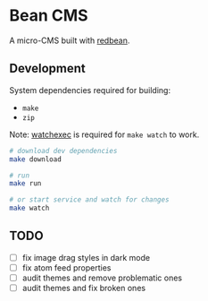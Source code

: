 # Bean CMS

A micro-CMS built with [redbean](https://redbean.dev).

## Development

System dependencies required for building:

* `make`
* `zip`

Note: [watchexec](https://github.com/watchexec/watchexec) is required for `make watch` to work.

```bash
# download dev dependencies
make download

# run
make run

# or start service and watch for changes
make watch
```

## TODO

- [ ] fix image drag styles in dark mode
- [ ] fix atom feed properties
- [ ] audit themes and remove problematic ones
- [ ] audit themes and fix broken ones